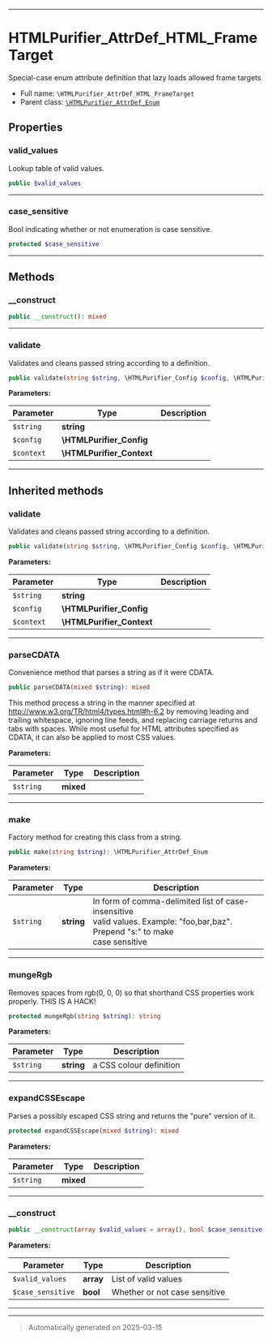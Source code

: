 ***

# HTMLPurifier_AttrDef_HTML_FrameTarget

Special-case enum attribute definition that lazy loads allowed frame targets



* Full name: `\HTMLPurifier_AttrDef_HTML_FrameTarget`
* Parent class: [`\HTMLPurifier_AttrDef_Enum`](./HTMLPurifier_AttrDef_Enum.md)



## Properties


### valid_values

Lookup table of valid values.

```php
public $valid_values
```






***

### case_sensitive

Bool indicating whether or not enumeration is case sensitive.

```php
protected $case_sensitive
```






***

## Methods


### __construct



```php
public __construct(): mixed
```












***

### validate

Validates and cleans passed string according to a definition.

```php
public validate(string $string, \HTMLPurifier_Config $config, \HTMLPurifier_Context $context): bool|string
```








**Parameters:**

| Parameter | Type | Description |
|-----------|------|-------------|
| `$string` | **string** |  |
| `$config` | **\HTMLPurifier_Config** |  |
| `$context` | **\HTMLPurifier_Context** |  |





***


## Inherited methods


### validate

Validates and cleans passed string according to a definition.

```php
public validate(string $string, \HTMLPurifier_Config $config, \HTMLPurifier_Context $context): bool|string
```








**Parameters:**

| Parameter | Type | Description |
|-----------|------|-------------|
| `$string` | **string** |  |
| `$config` | **\HTMLPurifier_Config** |  |
| `$context` | **\HTMLPurifier_Context** |  |





***

### parseCDATA

Convenience method that parses a string as if it were CDATA.

```php
public parseCDATA(mixed $string): mixed
```

This method process a string in the manner specified at
<http://www.w3.org/TR/html4/types.html#h-6.2> by removing
leading and trailing whitespace, ignoring line feeds, and replacing
carriage returns and tabs with spaces.  While most useful for HTML
attributes specified as CDATA, it can also be applied to most CSS
values.






**Parameters:**

| Parameter | Type | Description |
|-----------|------|-------------|
| `$string` | **mixed** |  |





***

### make

Factory method for creating this class from a string.

```php
public make(string $string): \HTMLPurifier_AttrDef_Enum
```








**Parameters:**

| Parameter | Type | Description |
|-----------|------|-------------|
| `$string` | **string** | In form of comma-delimited list of case-insensitive<br />valid values. Example: &quot;foo,bar,baz&quot;. Prepend &quot;s:&quot; to make<br />case sensitive |





***

### mungeRgb

Removes spaces from rgb(0, 0, 0) so that shorthand CSS properties work
properly. THIS IS A HACK!

```php
protected mungeRgb(string $string): string
```








**Parameters:**

| Parameter | Type | Description |
|-----------|------|-------------|
| `$string` | **string** | a CSS colour definition |





***

### expandCSSEscape

Parses a possibly escaped CSS string and returns the "pure"
version of it.

```php
protected expandCSSEscape(mixed $string): mixed
```








**Parameters:**

| Parameter | Type | Description |
|-----------|------|-------------|
| `$string` | **mixed** |  |





***

### __construct



```php
public __construct(array $valid_values = array(), bool $case_sensitive = false): mixed
```








**Parameters:**

| Parameter | Type | Description |
|-----------|------|-------------|
| `$valid_values` | **array** | List of valid values |
| `$case_sensitive` | **bool** | Whether or not case sensitive |





***


***
> Automatically generated on 2025-03-15
